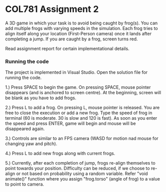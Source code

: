 # COL781 Assignment 2
A 3D game in which your task is to avoid being caught by frog(s). You can add multiple frogs with varying speeds in the simulation. Each frog tries to align itself along your location (First-Person camera) once it lands after completing a jump. If you are caught by a frog, screen turns red.

Read assignment report for certain implementational details.

### Running the code
The project is implemented in Visual Studio. Open the solution file for running the code.

1.) Press SPACE to begin the game. On pressing SPACE, mouse pointer disappears (and is anchored to screen centre). At the beginning, screen will be blank as you have to add frogs.

2.) Press L to add a frog. On pressing L, mouse pointer is released. You are free to close the execution or add a new frog. Type the speed of frog in terminal (60 is moderate. 30 is slow and 120 is fast). As soon as you enter the speed and press ENTER, game will begin and mouse will be disappeared again. 

3.) Controls are similar to an FPS camera (WASD for motion nad mouse for changing yaw and pitch).

4.) Press L to add new frogs along with current frogs.

5.) Currently, after each completion of jump, frogs re-align themselves to point towards your position. Difficulty can be reduced, if we choose to re-align or not based on probability using a random variable. Refer "void animate()" function where you assign "frog.torso" (angle of frog) to a value to point to camera. 
